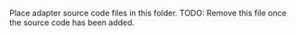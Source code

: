 Place adapter source code files in this folder.
TODO: Remove this file once the source code has been added.
